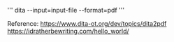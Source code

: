 

'''
dita --input=input-file --format=pdf
'''

Reference:
https://www.dita-ot.org/dev/topics/dita2pdf
https://idratherbewriting.com/hello_world/
